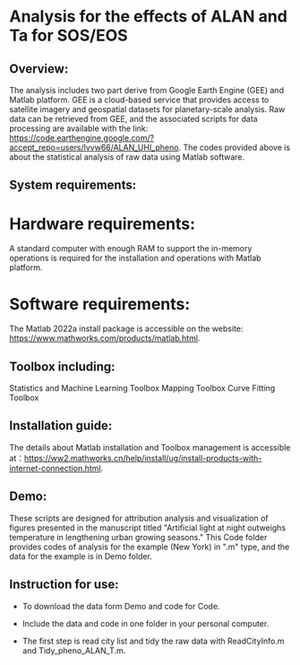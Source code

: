 Analysis for the effects of ALAN and Ta for SOS/EOS
=====
Overview:
--
The analysis includes two part derive from Google Earth Engine (GEE) and Matlab platform. GEE is a cloud-based service that provides access to satellite imagery and geospatial datasets for planetary-scale analysis. Raw data can be retrieved from GEE, and the associated scripts for data processing are available with the link: https://code.earthengine.google.com/?accept_repo=users/lvvw66/ALAN_UHI_pheno. The codes provided above is about the statistical analysis of raw data using Matlab software.

System requirements:
--
# Hardware requirements:
A standard computer with enough RAM to support the in-memory operations is required for the installation and operations with Matlab platform.
# Software requirements: 
The Matlab 2022a install package is accessible on the website: https://www.mathworks.com/products/matlab.html.
## Toolbox including:
Statistics and Machine Learning Toolbox
Mapping Toolbox
Curve Fitting Toolbox

Installation guide:
--
The details about Matlab installation and Toolbox management is accessible at：https://ww2.mathworks.cn/help/install/ug/install-products-with-internet-connection.html. 

Demo:
--
These scripts are designed for attribution analysis and visualization of figures presented in the manuscript titled "Artificial light at night outweighs temperature in lengthening urban growing seasons." This Code folder provides codes of analysis for the example (New York) in ".m" type, and the data for the example is in Demo folder. 
	
Instruction for use:
--
* To download the data form Demo and code for Code.

* Include the data and code in one folder in your personal computer.

* The first step is read city list and tidy the raw data with ReadCityInfo.m and Tidy_pheno_ALAN_T.m.

